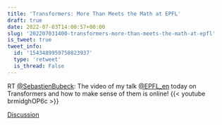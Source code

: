 ```yaml
---
title: 'Transformers: More Than Meets the Math at EPFL'
draft: true
date: 2022-07-03T14:00:57+00:00
slug: '202207031400-transformers-more-than-meets-the-math-at-epfl'
is_tweet: true
tweet_info:
  id: '1543489959750823937'
  type: 'retweet'
  is_thread: False
---
```




RT [@SebastienBubeck](https://x.com/SebastienBubeck): The video of my talk [@EPFL_en](https://x.com/EPFL_en) today on Transformers and how to make sense of them is online!
{{< youtube brmidghOP6c >}}

[Discussion](https://x.com/sytelus/status/1543489959750823937)
